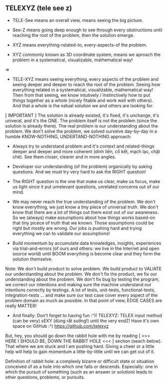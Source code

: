 ## TELEXYZ (tele see z)

+ TELE-See means an overall view, means seeing the big picture. 

+ See-Z means going deep enough to see through every obstructions until reaching the root of the problem, then the solution emerge.

+ XYZ means everything-related-to, every-aspects-of the problem.

+ XYZ commonly known as 3D coordinate system, means we aproach the problem in a systematical, visualizable, mathematical way!


=>

* TELE-XYZ means seeing everything, every aspects of the problem and seeing deeper and deeper to reach the root of the problem. Seeing how everything related in a systematical, visualizable, mathematical way! Then from that seeing, we know intutively / instinctively how to put things together as a whole (nicely fitable and work well with others). And that a whole is the natual solution we and others are looking for.

[ IMPORTANT ] The solution is already existed, it's fixed, it's unchange, it's univeral, and it's the ONE. The problem itself is not the problem (since the solution is already there). The real problem is our understanding about the problem. We don't solve the problem, we solved ourselve day-by-day in a humble KNOW-NOTHING, UNDERTAND-NOTHING approach:

+ Always try to understand problem and it's context and related-things deeper and deeper and more coherent (dính liền, cố kết, mạch lạc, chặt chẽ). See them closer, clearer and in more angles.

+ Developer our understanding (of the problem) organically by asking questions. And we must try very hard to ask the RIGHT question!

+ The RIGHT question is the one that make us clear, make us focus, make us light since it put unrelevant questions, unrelated concerns out of our mind.

+ We may never reach the true understanding of the problem. We don't know everything, we just know a tiny piece of universal truth. We don't know that there are a lot of things out there exist out of our awareness. So we (always) make assumptions about how things works based-on that tiny picece of truth that we known. Those assumptions could be right but mostly are wrong. Our jobs is pushing hard and trying everything we can to validate our assumptions!

+ Build momentum by accumulate data knowledges, insights, experiences via trial-and-errors (of ours and others: we live in the Internet and open source world) until BOOM everything is become clear and they form the solution themselve.

Note: We don't build product to solve problem. We build product to VALIATE our understanding about the problem. We don't fix the product, we fix our understanding about the problem. We don't fix bug by testing the program, we correct our intentions and making sure the machine understand our intentions correctly by testings. A lot of tests, unit-tests, functional-tests, integration-tests ... and make sure our test case cover every aspect of the problem domain as much as possible. In that point of view, EDGE CASES are really MATTER!

* And finally: Don't forget to having fun :^)!
TELEXYZ: TELEX input method (can be very) sEXY (dùng rất sướng!) until the very endZ!
Have it's own space on GitHub :^) https://github.com/telexyz

But, hey, you should go down the rabbit hole with me by reading [ >>> HERE I SHOULD BE, DOWN THE RABBIT HOLE <<< ] section (seach below). That where we are stuck and I am pushing hard. Giving a cheer or a little help will help to gain momentum a little-by-little until we can get out of it.

Definition of rabbit hole: a complexly bizarre or difficult state or situation conceived of as a hole into which one falls or descends. Especially: one in which the pursuit of something (such as an answer or solution) leads to other questions, problems, or pursuits.


